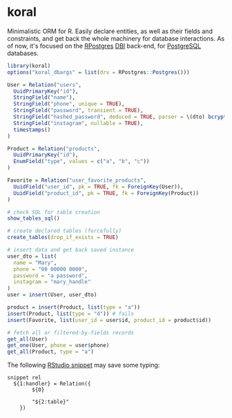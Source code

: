 # koral

Minimalistic ORM for R. Easily declare
entities, as well as their fields and constraints,
and get back the whole machinery for database interactions.
As of now, it's focused on the
[RPostgres](https://github.com/r-dbi/RPostgres) [DBI](https://github.com/r-dbi/DBI)
back-end, for [PostgreSQL](https://www.postgresql.org/) databases.

```R
library(koral)
options("koral_dbargs" = list(drv = RPostgres::Postgres()))

User = Relation("users",
  UuidPrimaryKey("id"),
  StringField("name"),
  StringField("phone", unique = TRUE),
  StringField("password", transient = TRUE),
  StringField("hashed_password", deduced = TRUE, parser = \(dto) bcrypt_hash(dto$password)),
  StringField("instagram", nullable = TRUE),
  timestamps()
)

Product = Relation("products",
  UuidPrimaryKey("id"),
  EnumField("type", values = c("a", "b", "c"))
)

Favorite = Relation("user_favorite_products",
  UuidField("user_id", pk = TRUE, fk = ForeignKey(User)),
  UuidField("product_id", pk = TRUE, fk = ForeignKey(Product))
)

# check SQL for table creation
show_tables_sql()

# create declared tables (forcefully)
create_tables(drop_if_exists = TRUE)

# insert data and get back saved instance
user_dto = list(
  name = "Mary",
  phone = "00 00000 0000",
  password = "a password",
  instagram = "mary_handle"
)
user = insert(User, user_dto)

product = insert(Product, list(type = "a"))
insert(Product, list(type = "d")) # fails
insert(Favorite, list(user_id = user$id, product_id = product$id))

# fetch all or filtered-by-fields records
get_all(User)
get_one(User, phone = user$phone)
get_all(Product, type = "a")
```

The following [RStudio snippet](https://support.rstudio.com/hc/en-us/articles/204463668-Code-Snippets-in-the-RStudio-IDE)
may save some typing:

```
snippet rel
  ${1:handler} = Relation({
		${0}
		
		"${2:table}"
	})
```
